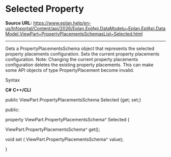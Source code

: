 # Selected Property

**Source URL:** https://www.eplan.help/en-us/Infoportal/Content/api/2026/Eplan.EplApi.DataModelu~Eplan.EplApi.DataModel.ViewPart+PropertyPlacementsSchemasList~Selected.html

---

Gets a PropertyPlacementsSchema object that represents the selected property placements configuration. Sets the current property placements configuration. Note: Changing the current property placements configuration deletes the existing property placements. This can make some API objects of type PropertyPlacement become invalid.

Syntax

**C#**
**C++/CLI**


public ViewPart.PropertyPlacementsSchema Selected {get; set;}

public:

property ViewPart.PropertyPlacementsSchema^ Selected {

   ViewPart.PropertyPlacementsSchema^ get();

   void set (    ViewPart.PropertyPlacementsSchema^ value);

}

